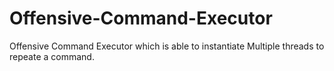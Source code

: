 Offensive-Command-Executor
==========================

Offensive Command Executor which is able to instantiate Multiple threads to repeate a command. 
